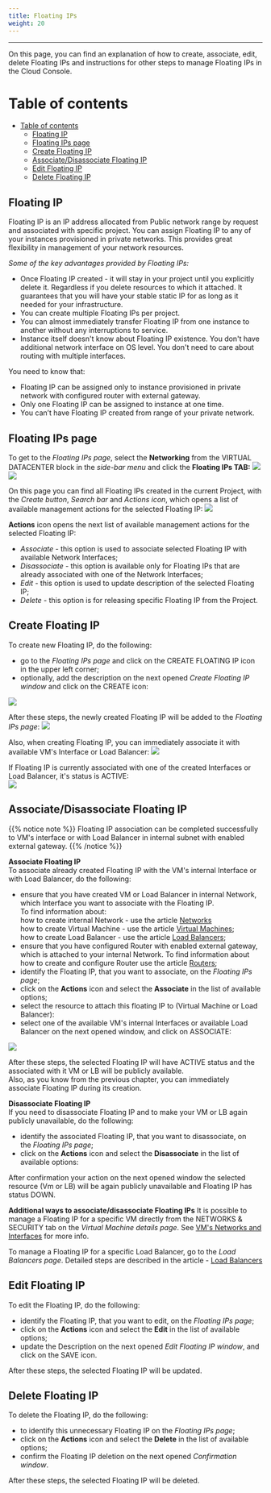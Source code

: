 ```yaml
---
title: Floating IPs
weight: 20
---
```

___
On this page, you can find an explanation of how to create, associate, edit, delete Floating IPs and instructions for other steps to manage Floating IPs in the Cloud Console. 

# Table of contents
- [Table of contents](#table-of-contents)
  - [Floating IP](#floating-ip)
  - [Floating IPs page](#floating-ips-page)
  - [Create Floating IP](#create-floating-ip)
  - [Associate/Disassociate Floating IP](#associatedisassociate-floating-ip)
  - [Edit Floating IP](#edit-floating-ip)
  - [Delete Floating IP](#delete-floating-ip)

## Floating IP
Floating IP is an IP address allocated from Public network range by request and associated with specific project. You can assign Floating IP to any of your instances provisioned in private networks. This provides great flexibility in management of your network resources.

*Some of the key advantages provided by Floating IPs:*
* Once Floating IP created - it will stay in your project until you explicitly delete it. Regardless if you delete resources to which it attached. It guarantees that you will have your stable static IP for as long as it needed for your infrastructure. 
* You can create multiple Floating IPs per project.
* You can almost immediately transfer Floating IP from one instance to another without any interruptions to service. 
* Instance itself doesn't know about Floating IP existence. You don't have additional network interface on OS level. You don't need to care about routing with multiple interfaces.

You need to know that:  
* Floating IP can be assigned only to instance provisioned in private network with configured router with external gateway.  
* Only one Floating IP can be assigned to instance at one time.  
* You can’t have Floating IP created from range of your private network.  

## Floating IPs page
To get to the *Floating IPs page*, select the **Networking** from the VIRTUAL DATACENTER block in the *side-bar menu* and click the **Floating IPs TAB:**
![](../../../assets/images/networks/net-1.png?width=15pc&classes=border,shadow) 
![](../../../assets/images/networks/net-2.png?width=20pc&classes=border,shadow) 

On this page you can find all Floating IPs created in the current Project, with the *Create button*, *Search bar* and *Actions icon*, which opens a list of available management actions for the selected Floating IP:
![](../../../assets/images/networks/net-3.png?classes=border,shadow) 

**Actions** icon opens the next list of available management actions for the selected Floating IP:
- *Associate* - this option is used to associate selected Floating IP with available Network Interfaces;
- *Disassociate* - this option is available only for Floating IPs that are already associated with one of the Network Interfaces; 
- *Edit* - this option is used to update description of the selected Floating IP; 
- *Delete* -  this option is for releasing specific Floating IP from the Project.

## Create Floating IP
To create new Floating IP, do the following:
- go to the *Floating IPs page* and click on the CREATE FLOATING IP icon in the upper left corner;
- optionally, add the description on the next opened *Create Floating IP window* and click on the CREATE icon:    

![](../../../assets/images/networks/net-4.png?width=35pc&classes=border,shadow) 

After these steps, the newly created Floating IP will be added to the *Floating IPs page*:
![](../../../assets/images/networks/net-5.png?classes=border,shadow)

Also, when creating Floating IP, you can immediately associate it with available VM's Interface or Load Balancer:
![](../../../assets/images/networks/net-6.png?width=35pc&classes=border,shadow) 

If Floating IP is currently associated with one of the created Interfaces or Load Balancer, it's status is ACTIVE:  
![](../../../assets/images/networks/net-7.png?classes=border,shadow)

## Associate/Disassociate Floating IP

{{% notice note %}}
Floating IP association can be completed successfully to VM's interface or with Load Balancer in internal subnet with enabled external gateway.
{{% /notice %}}

**Associate Floating IP**  
To associate already created Floating IP with the VM's internal Interface or with Load Balancer, do the following:
- ensure that you have created VM or Load Balancer in internal Network, which Interface you want to associate with the Floating IP.  
  To find information about:  
  how to create internal Network - use the article [Networks](https://docs.ventuscloud.eu/products/networking/networks/)  
  how to create Virtual Machine - use the article [Virtual Machines](https://docs.ventuscloud.eu/products/compute/virtual-machines/);  
    how to create Load Balancer - use the article [Load Balancers](https://docs.ventuscloud.eu/products/networking/load-balancers/);   
- ensure that you have configured Router with enabled external gateway, which is attached to your internal Network.
  To find information about how to create and configure Router use the article [Routers](https://docs.ventuscloud.eu/products/networking/routers/);
- identify the Floating IP, that you want to associate, on the *Floating IPs page*;
- click on the **Actions** icon and select the **Associate** in the list of available options;  
- select the resource to attach this floating IP to (Virtual Machine or Load Balancer):
- select one of the available VM's internal Interfaces or available Load Balancer on the next opened window, and click on ASSOCIATE:

![](../../../assets/images/networks/net-9.png?width=35pc&classes=border,shadow) 

After these steps, the selected Floating IP will have ACTIVE status and the associated with it VM or LB will be publicly available.  
Also, as you know from the previous chapter, you can immediately associate Floating IP during its creation.

**Disassociate Floating IP**  
If you need to disassociate Floating IP and to make your VM or LB again publicly unavailable, do the following:
- identify the associated Floating IP, that you want to disassociate, on the *Floating IPs page*;
- click on the **Actions** icon and select the **Disassociate** in the list of available options:

After confirmation your action on the next opened window the selected resource (Vm or LB) will be again publicly unavailable and Floating IP has status DOWN.

**Additional ways to associate/disassociate Floating IPs**
It is possible to manage a Floating IP for a specific VM directly from the NETWORKS & SECURITY tab on the *Virtual Machine details page*. See [VM's Networks and Interfaces](https://docs.ventuscloud.eu/products/networking/manage-networks/) for more info.

To manage a Floating IP for a specific Load Balancer, go to the *Load Balancers page*. Detailed steps are described in the article - [Load Balancers](https://docs.ventuscloud.eu/products/networking/load-balancers/)

## Edit Floating IP

To edit the Floating IP, do the following:
- identify the Floating IP, that you want to edit, on the *Floating IPs page*;
- click on the **Actions** icon and select the **Edit** in the list of available options;
- update the Description on the next opened *Edit Floating IP window*, and click on the SAVE icon.

After these steps, the selected Floating IP will be updated.

## Delete Floating IP

To delete the Floating IP, do the following:
- to identify this unnecessary Floating IP on the *Floating IPs page*;
- click on the **Actions** icon and select the **Delete** in the list of available options;
- confirm the Floating IP deletion on the next opened *Confirmation window*.  

After these steps, the selected Floating IP will be deleted.   

